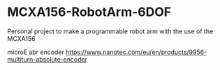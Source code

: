 # MCXA156-RobotArm-6DOF
Personal project to make a programmable robot arm with the use of the MCXA156

microE
abr encoder
https://www.nanotec.com/eu/en/products/9956-multiturn-absolute-encoder
